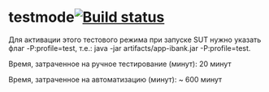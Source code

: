 # testmode[![Build status](https://ci.appveyor.com/api/projects/status/6mmh65jfd92a55tb?svg=true)](https://ci.appveyor.com/project/Yarozkiy/testmode)



Для активации этого тестового режима при запуске SUT нужно указать флаг -P:profile=test, т.е.: java -jar artifacts/app-ibank.jar -P:profile=test.

Время, затраченное на ручное тестирование (минут): 20 минут

Время, затраченное на автоматизацию (минут): ~ 600 минут
